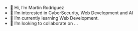 - 👋 Hi, I’m Martin  Rodriguez
- 👀 I’m interested in CyberSecurity, Web Development and AI
- 🌱 I’m currently learning Web Development.
- 💞️ I’m looking to collaborate on ...

<!---
ChasingFearTv/ChasingFearTv is a ✨ special ✨ repository because its `README.md` (this file) appears on your GitHub profile.
You can click the Preview link to take a look at your changes.
--->
